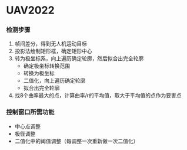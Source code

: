 # UAV2022

### 检测步骤

1. 帧间差分，得到无人机运动目标
2. 投影法绘制矩形框，确定矩形中心
3. 转为极坐标系，向上遍历确定轮廓，然后拟合出完全轮廓
   - 确定极坐标转换范围
   - 转换为极坐标
   - 二值化，向上遍历确定轮廓
   - 拟合出完全轮廓 
4. 找8个曲率最大的点，计算曲率/r的平均值，取大于平均值的点作为要害点

### 控制窗口所需功能

- 中心点调整
- 极径调整
- 二值化中的阈值调整（每调整一次重新做一次二值化）
